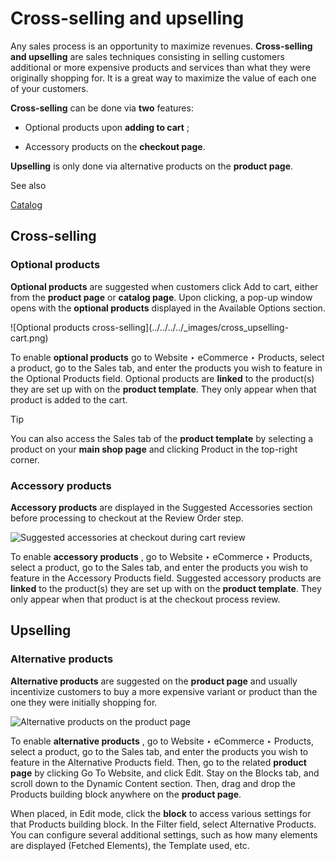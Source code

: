 # Cross-selling and upselling

Any sales process is an opportunity to maximize revenues. **Cross-selling and
upselling** are sales techniques consisting in selling customers additional or
more expensive products and services than what they were originally shopping
for. It is a great way to maximize the value of each one of your customers.

**Cross-selling** can be done via **two** features:

  * Optional products upon **adding to cart** ;

  * Accessory products on the **checkout page**.

**Upselling** is only done via alternative products on the **product page**.

See also

[Catalog](catalog.html)

## Cross-selling

### Optional products

**Optional products** are suggested when customers click Add to cart, either
from the **product page** or **catalog page**. Upon clicking, a pop-up window
opens with the **optional products** displayed in the Available Options
section.

![Optional products cross-selling](../../../../_images/cross_upselling-
cart.png)

To enable **optional products** go to Website ‣ eCommerce ‣ Products, select a
product, go to the Sales tab, and enter the products you wish to feature in
the Optional Products field. Optional products are **linked** to the
product(s) they are set up with on the **product template**. They only appear
when that product is added to the cart.

Tip

You can also access the Sales tab of the **product template** by selecting a
product on your **main shop page** and clicking Product in the top-right
corner.

### Accessory products

**Accessory products** are displayed in the Suggested Accessories section
before processing to checkout at the Review Order step.

![Suggested accessories at checkout during cart
review](../../../../_images/cross_upselling-checkout.png)

To enable **accessory products** , go to Website ‣ eCommerce ‣ Products,
select a product, go to the Sales tab, and enter the products you wish to
feature in the Accessory Products field. Suggested accessory products are
**linked** to the product(s) they are set up with on the **product template**.
They only appear when that product is at the checkout process review.

## Upselling

### Alternative products

**Alternative products** are suggested on the **product page** and usually
incentivize customers to buy a more expensive variant or product than the one
they were initially shopping for.

![Alternative products on the product
page](../../../../_images/cross_upselling-alternative.png)

To enable **alternative products** , go to Website ‣ eCommerce ‣ Products,
select a product, go to the Sales tab, and enter the products you wish to
feature in the Alternative Products field. Then, go to the related **product
page** by clicking Go To Website, and click Edit. Stay on the Blocks tab, and
scroll down to the Dynamic Content section. Then, drag and drop the Products
building block anywhere on the **product page**.

When placed, in Edit mode, click the **block** to access various settings for
that Products building block. In the Filter field, select Alternative
Products. You can configure several additional settings, such as how many
elements are displayed (Fetched Elements), the Template used, etc.

